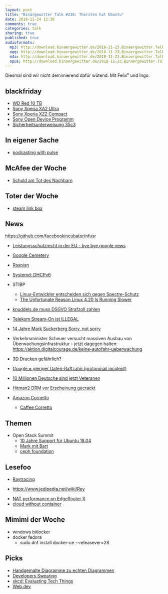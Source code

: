 ```yaml
---
layout: post
title: "Binärgewitter Talk #216: Thorsten hat Ubuntu"
date: 2018-11-24 12:30
comments: true
categories: talk
sharing: true
published: true
audioformats:
  mp3: http://download.binaergewitter.de/2018-11-23.Binaergewitter.Talk.216.mp3
  ogg: http://download.binaergewitter.de/2018-11-23.Binaergewitter.Talk.216.ogg
  m4a: http://download.binaergewitter.de/2018-11-23.Binaergewitter.Talk.216.m4a
  opus: http://download.binaergewitter.de/2018-11-23.Binaergewitter.Talk.216.opus
---
```

Diesmal sind wir nicht demimierend dafür wütend. Mit Felix² und Ingo.


## blackfriday

- [WD Red 10 TB]( https://amzn.to/2KuqDtJ )
- [Sony Xperia XA2 Ultra](https://amzn.to/2TGNV3W )
- [Sony Xperia XZ2 Compact]( https://amzn.to/2PT6bIQ )
- [Sony Open Device Programm]( https://developer.sony.com/develop/open-devices/ )
- [Sicherheitsunterweisung 35c3]( https://www.youtube.com/watch?v=xevEcRPurbE )

## In eigener Sache
- [podcasting with pulse]( https://l33tsource.com/blog/2018/11/11/Podcasting-with-pulse/ )

## McAfee der Woche
- [Schuld am Tot des Nachbarn]( https://www.theregister.co.uk/2018/11/15/john_mcafee_liable_death_neighbour_belize/ )

## Toter der Woche
- [steam link box]( https://www.golem.de/news/spiele-streaming-valve-verkauft-steam-link-box-nicht-mehr-1811-137810.html )

## News

https://github.com/facebookincubator/nfusr
- [Leistungsschutzrecht in der EU - bye bye google news]( 
https://www.heise.de/newsticker/meldung/Leistungsschutzrecht-in-der-EU-Ende-fuer-Google-News-moeglich-4224772.html )
- [Google Cemetery]( https://gcemetery.co/ )
- [Raspian]( https://www.golem.de/news/raspberry-pi-raspbian-bekommt-hardwarebeschleunigten-vlc-player-1811-137809.html )
- [Systemd: DHCPv6]( https://www.heise.de/security/meldung/Systemd-DHCPv6-Pakete-koennen-Linux-Rechner-kapern-4206800.html )
- STIBP
  * [Linux-Entwickler entscheiden sich gegen 
Spectre-Schutz](https://www.heise.de/security/meldung/Schlechte-Performance-Linux-Entwickler-entscheiden-sich-gegen-Spectre-Schutz-4230222.html )
  * [The Unfortunate Reason Linux 4.20 Is Running Slower](https://www.phoronix.com/scan.php?page=article&item=linux-420-bisect&num=1 )

- [knuddels.de muss DSGVO Strafzoll zahlen]( 
https://www.heise.de/newsticker/meldung/Passwoerter-geleakt-Datenschuetzer-verhaengt-20-000-Euro-Bussgeld-gegen-Knuddels-de-4229798.html )
- [Telekom Stream-On ist ILLEGAL]( https://www.golem.de/news/gerichtsentscheidung-telekom-verstoesst-mit-stream-on-gegen-netzneutralitaet-1811-137820.html )
- [14 Jahre Mark Suckerberg Sorry, not sorry]( https://www.washingtonpost.com/graphics/2018/business/facebook-zuckerberg-apologies/ )
- Verkehrsminister Scheuer versucht massiven Ausbau von Überwachungsinfrastruktur - jetzt dagegen halten: 
https://aktion.digitalcourage.de/keine-autofahr-ueberwachung
- [3D Drucken gefährlich?]( https://hackaday.com/2018/11/21/3d-printer-warning-heating-plastic-to-high-temps-is-not-healthy/ )
- [Google = gieriger Daten-Raffzahn (protonmail incident)]( https://old.reddit.com/r/ProtonMail/comments/9yl94k/never_connect_to_protonmail_using_chrome/ )
- [10 Millionen Deutsche sind jetzt Veteranen]( http://www.spiegel.de/politik/deutschland/bundeswehr-zehn-millionen-deutsche-sind-jetzt-veteranen-a-1239098.html )
- [Hitman2 DRM vor Erscheinung gecrackt]( https://games.slashdot.org/story/18/11/13/203228/hitman-2s-denuvo-drm-cracked-days-before-the-games-release )
- [Amazon Cornetto]( https://aws.amazon.com/blogs/opensource/amazon-corretto-no-cost-distribution-openjdk-long-term-support/ )
  * [Caffee Corretto](https://en.wikipedia.org/wiki/Caff%C3%A8_corretto )

## Themen
- Open Stack Summit
  * [10 Jahre Support für Ubuntu 18.04](https://www.pro-linux.de/news/1/26504/ubuntu-support-f%C3%BCr-1804-lts-auf-10-jahre-verl%C3%A4ngert.html )
  * [Mark mit Bart](https://cdn1.computerworlduk.com/cmsdata/features/3686847/shuttleworth_lead_image_openstack_berlin_thumb800.png )
  * [ceph foundation]( https://www.pro-linux.de/news/1/26490/ceph-foundation-gegr%C3%BCndet.html )



## Lesefoo
- [Raytracing]( https://www.heise.de/ct/artikel/Raytracing-in-Echtzeit-mit-DirectX-und-Nvidias-RTX-Grafikchips-4196393.html )
* https://www.jedipedia.net/wiki/Rey
- [NAT performance on EdgeRouter X]( https://an.undulating.space/post/180927-er_alternate_firmware_benchmarks/ )
- [cloud without container]( https://blog.cloudflare.com/cloud-computing-without-containers/ )

## Mimimi der Woche
- windows bitlocker
- docker fedora
  * sudo dnf install docker-ce --releasever=28

## Picks
- [Handgemalte Diagramme zu echten Diagrammen]( https://webdemo.myscript.com/views/diagram/index.html#/ )
- [Developers Swearing]( https://twitter.com/gitlost )
- [xkcd: Evaluating Tech Things]( https://xkcd.com/2072/ )
- [Web.dev]( https://web.dev/ )




